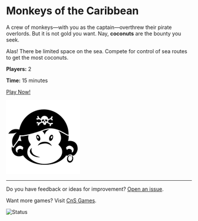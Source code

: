 # Monkeys of the Caribbean

A crew of monkeys&mdash;with you as the captain&mdash;overthrew their pirate overlords. But it is not gold you want. Nay, **coconuts** are the bounty you seek.

Alas! There be limited space on the sea. Compete for control of sea routes to get the most coconuts.

**Players:** 2

**Time:** 15 minutes

[Play Now!](https://skedwards88.github.io/monkeys/)

![Game icon](src/images/monkey_3.svg)

---

Do you have feedback or ideas for improvement? [Open an issue](https://github.com/skedwards88/monkeys/issues/new).

Want more games? Visit [CnS Games](https://skedwards88.github.io/portfolio/).

![Status](https://github.com/skedwards88/monkeys/actions/workflows/deploy.yml/badge.svg)
